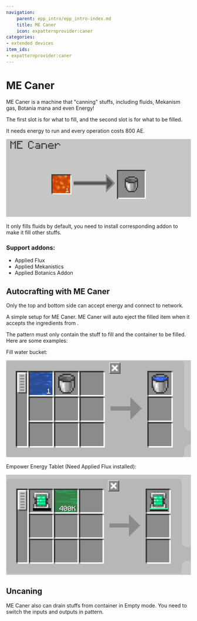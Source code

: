```yaml
---
navigation:
    parent: epp_intro/epp_intro-index.md
    title: ME Caner
    icon: expatternprovider:caner
categories:
- extended devices
item_ids:
- expatternprovider:caner
---
```


# ME Caner

<BlockImage id="expatternprovider:caner" scale="8"></BlockImage>

ME Caner is a machine that "canning" stuffs, including fluids, Mekanism gas, Botania mana and even Energy!

The first slot is for what to fill, and the second slot is for what to be filled.

It needs energy to run and every operation costs 800 AE.

![GUI](../pic/caner_gui.png)

It only fills fluids by default, you need to install corresponding addon to make it fill other stuffs.

### Support addons:
- Applied Flux
- Applied Mekanistics
- Applied Botanics Addon

## Autocrafting with ME Caner

Only the top and bottom side can accept energy and connect to network.

<GameScene zoom="6" background="transparent">
  <ImportStructure src="../structure/caner_example.snbt"></ImportStructure>
</GameScene>

A simple setup for ME Caner. ME Caner will auto eject the filled item when it accepts the ingredients from <ItemLink id="ae2:pattern_provider" />.

<GameScene zoom="6" background="transparent">
  <ImportStructure src="../structure/caner_auto.snbt"></ImportStructure>
</GameScene>

The pattern must only contain the stuff to fill and the container to be filled. Here are some examples:

Fill water bucket:

![P1](../pic/fill_water.png)

Empower Energy Tablet (Need Applied Flux installed):

![P1](../pic/fill_energy.png)


## Uncaning

ME Caner also can drain stuffs from container in Empty mode. You need to switch the inputs and outputs in pattern.
